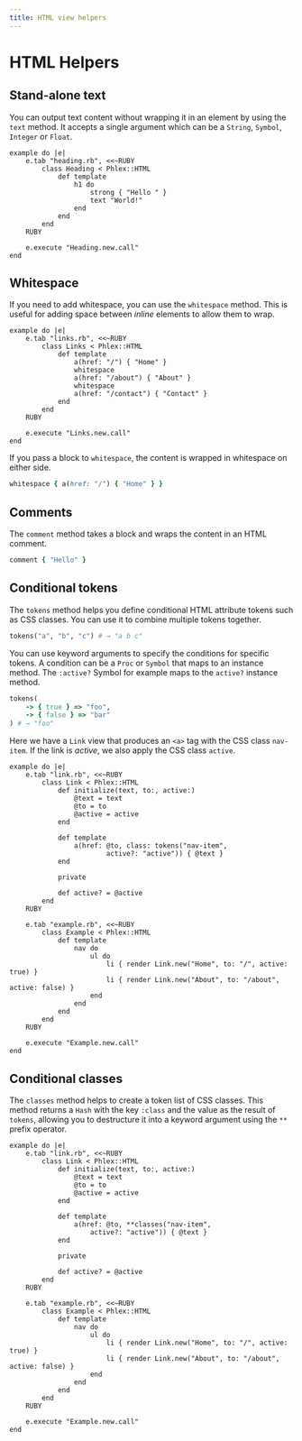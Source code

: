 ```yaml
---
title: HTML view helpers
---
```


# HTML Helpers

## Stand-alone text

You can output text content without wrapping it in an element by using the `text` method. It accepts a single argument which can be a `String`, `Symbol`, `Integer` or `Float`.

```phlex
example do |e|
	e.tab "heading.rb", <<~RUBY
		class Heading < Phlex::HTML
			def template
				h1 do
					strong { "Hello " }
					text "World!"
				end
			end
		end
	RUBY

	e.execute "Heading.new.call"
end
```

## Whitespace

If you need to add whitespace, you can use the `whitespace` method. This is useful for adding space between _inline_ elements to allow them to wrap.

```phlex
example do |e|
	e.tab "links.rb", <<~RUBY
		class Links < Phlex::HTML
			def template
				a(href: "/") { "Home" }
				whitespace
				a(href: "/about") { "About" }
				whitespace
				a(href: "/contact") { "Contact" }
			end
		end
	RUBY

	e.execute "Links.new.call"
end
```

If you pass a block to `whitespace`, the content is wrapped in whitespace on either side.

```ruby
whitespace { a(href: "/") { "Home" } }
```

## Comments
The `comment` method takes a block and wraps the content in an HTML comment.

```ruby
comment { "Hello" }
```

## Conditional tokens

The `tokens` method helps you define conditional HTML attribute tokens such as CSS classes. You can use it to combine multiple tokens together.

```ruby
tokens("a", "b", "c") # → "a b c"
```

You can use keyword arguments to specify the conditions for specific tokens. A condition can be a `Proc` or `Symbol` that maps to an instance method. The `:active?` Symbol for example maps to the `active?` instance method.

```ruby
tokens(
	-> { true } => "foo",
	-> { false } => "bar"
) # → "foo"
```

Here we have a `Link` view that produces an `<a>` tag with the CSS class `nav-item`. If the link is _active_, we also apply the CSS class `active`.

```phlex
example do |e|
	e.tab "link.rb", <<~RUBY
		class Link < Phlex::HTML
			def initialize(text, to:, active:)
				@text = text
				@to = to
				@active = active
			end

			def template
				a(href: @to, class: tokens("nav-item",
						active?: "active")) { @text }
			end

			private

			def active? = @active
		end
	RUBY

	e.tab "example.rb", <<~RUBY
		class Example < Phlex::HTML
			def template
				nav do
					ul do
						li { render Link.new("Home", to: "/", active: true) }
						li { render Link.new("About", to: "/about", active: false) }
					end
				end
			end
		end
	RUBY

	e.execute "Example.new.call"
end
```

## Conditional classes
The `classes` method helps to create a token list of CSS classes. This method returns a `Hash` with the key `:class` and the value as the result of `tokens`, allowing you to destructure it into a keyword argument using the `**` prefix operator.

```phlex
example do |e|
	e.tab "link.rb", <<~RUBY
		class Link < Phlex::HTML
			def initialize(text, to:, active:)
				@text = text
				@to = to
				@active = active
			end

			def template
				a(href: @to, **classes("nav-item",
					active?: "active")) { @text }
			end

			private

			def active? = @active
		end
	RUBY

	e.tab "example.rb", <<~RUBY
		class Example < Phlex::HTML
			def template
				nav do
					ul do
						li { render Link.new("Home", to: "/", active: true) }
						li { render Link.new("About", to: "/about", active: false) }
					end
				end
			end
		end
	RUBY

	e.execute "Example.new.call"
end
```

